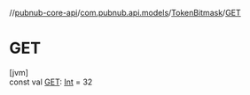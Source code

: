 //[pubnub-core-api](../../../index.md)/[com.pubnub.api.models](../index.md)/[TokenBitmask](index.md)/[GET](-g-e-t.md)

# GET

[jvm]\
const val [GET](-g-e-t.md): [Int](https://kotlinlang.org/api/latest/jvm/stdlib/kotlin/-int/index.html) = 32
